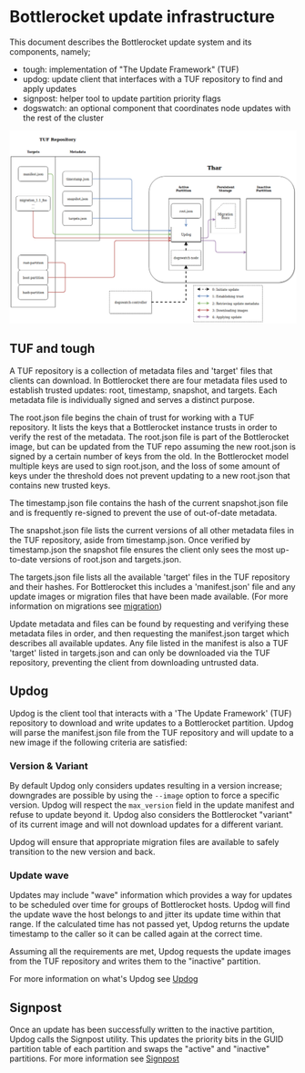 # Bottlerocket update infrastructure
This document describes the Bottlerocket update system and its components, namely;

- tough: implementation of "The Update Framework" (TUF)
- updog: update client that interfaces with a TUF repository to find and apply updates
- signpost: helper tool to update partition priority flags
- dogswatch: an optional component that coordinates node updates with the rest of the cluster

![Update overview](update-system.png)
## TUF and tough
A TUF repository is a collection of metadata files and 'target' files that clients can download.
In Bottlerocket there are four metadata files used to establish trusted updates: root, timestamp, snapshot, and targets.
Each metadata file is individually signed and serves a distinct purpose.

The root.json file begins the chain of trust for working with a TUF repository.
It lists the keys that a Bottlerocket instance trusts in order to verify the rest of the metadata.
The root.json file is part of the Bottlerocket image, but can be updated from the TUF repo assuming the new root.json is signed by a certain number of keys from the old.
In the Bottlerocket model multiple keys are used to sign root.json, and the loss of some amount of keys under the threshold does not prevent updating to a new root.json that contains new trusted keys.

The timestamp.json file contains the hash of the current snapshot.json file and is frequently re-signed to prevent the use of out-of-date metadata.

The snapshot.json file lists the current versions of all other metadata files in the TUF repository, aside from timestamp.json.
Once verified by timestamp.json the snapshot file ensures the client only sees the most up-to-date versions of root.json and targets.json.

The targets.json file lists all the available 'target' files in the TUF repository and their hashes.
For Bottlerocket this includes a 'manifest.json' file and any update images or migration files that have been made available.
(For more information on migrations see [migration](../api/migration))

Update metadata and files can be found by requesting and verifying these metadata files in order, and then requesting the manifest.json target which describes all available updates.
Any file listed in the manifest is also a TUF 'target' listed in targets.json and can only be downloaded via the TUF repository, preventing the client from downloading untrusted data.

## Updog
Updog is the client tool that interacts with a 'The Update Framework' (TUF) repository to download and write updates to a Bottlerocket partition.
Updog will parse the manifest.json file from the TUF repository and will update to a new image if the following criteria are satisfied:
### Version & Variant
By default Updog only considers updates resulting in a version increase; downgrades are possible by using the `--image` option to force a specific version.
Updog will respect the `max_version` field in the update manifest and refuse to update beyond it.
Updog also considers the Bottlerocket "variant" of its current image and will not download updates for a different variant.

Updog will ensure that appropriate migration files are available to safely transition to the new version and back.

### Update wave
Updates may include "wave" information which provides a way for updates to be scheduled over time for groups of Bottlerocket hosts.
Updog will find the update wave the host belongs to and jitter its update time within that range.
If the calculated time has not passed yet, Updog returns the update timestamp to the caller so it can be called again at the correct time.

Assuming all the requirements are met, Updog requests the update images from the TUF repository and writes them to the "inactive" partition.

For more information on what's Updog see [Updog](updog/)
## Signpost
Once an update has been successfully written to the inactive partition, Updog calls the Signpost utility.
This updates the priority bits in the GUID partition table of each partition and swaps the "active" and "inactive" partitions.
For more information see [Signpost](signpost/)
